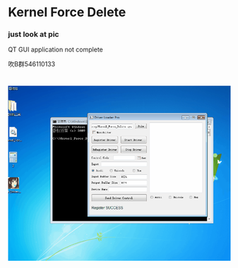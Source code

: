 # Kernel Force Delete

### just look at pic

QT GUI application not complete

吹B群546110133

<h1 align="center">
	<img  src="111.gif" alt="Awesome">
	<br>
	<br>
</h1>


